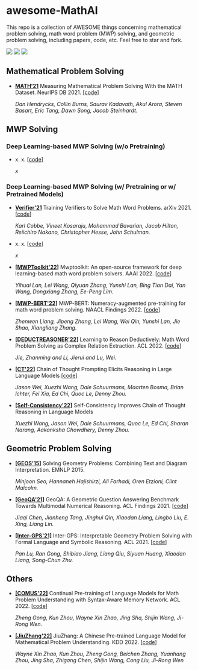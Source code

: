 # awesome-MathAI

This repo is a collection of AWESOME things concerning mathematical problem solving, math word problem (MWP) solving, and geometric problem solving, including papers, code, etc. Feel free to star and fork.


![](https://img.shields.io/github/last-commit/demoleiwang/awesome-MathAI?color=green) ![](https://img.shields.io/badge/PaperNumber-10-brightgreen) ![](https://img.shields.io/badge/PRs-Welcome-red) 

<!-- 

* **[]()** x. x. [[code](x)] 

    *x* 

-->

## Mathematical Problem Solving

* **[MATH'21](https://arxiv.org/abs/2103.03874)** Measuring Mathematical Problem Solving With the MATH Dataset. NeurIPS DB 2021. [[code](https://github.com/hendrycks/math)] 

    *Dan Hendrycks, Collin Burns, Saurav Kadavath, Akul Arora, Steven Basart, Eric Tang, Dawn Song, Jacob Steinhardt.* 

## MWP Solving

### Deep Learning-based MWP Solving (w/o Pretraining)

* **[]()** x. x. [[code](x)] 

    *x* 


### Deep Learning-based MWP Solving (w/ Pretraining or w/ Pretrained Models)

* **[Verifier'21](https://arxiv.org/pdf/2110.14168.pdf)** Training Verifiers to Solve Math Word Problems. arXiv 2021. [[code](https://github.com/openai/grade-school-math)] 

    *Karl Cobbe, Vineet Kosaraju, Mohammad Bavarian, Jacob Hilton, Reiichiro Nakano, Christopher Hesse, John Schulman.* 
    
* **[]()** x. x. [[code](x)] 

    *x* 


* **[[MWPToolkit'22]](https://ojs.aaai.org/index.php/AAAI/article/download/21723/21472)** Mwptoolkit: An open-source framework for deep learning-based math word problem solvers. AAAI 2022. [[code](https://github.com/LYH-YF/MWPToolkit)] 

    *Yihuai Lan, Lei Wang, Qiyuan Zhang, Yunshi Lan, Bing Tian Dai, Yan Wang, Dongxiang Zhang, Ee-Peng Lim.* 

* **[[MWP-BERT'22]](https://aclanthology.org/2022.findings-naacl.74.pdf)** MWP-BERT: Numeracy-augmented pre-training for math word problem solving. NAACL Findings 2022. [[code](https://github.com/LZhenwen/MWP-BERT)] 

    *Zhenwen Liang, Jipeng Zhang, Lei Wang, Wei Qin, Yunshi Lan, Jie Shao, Xiangliang Zhang.* 


* **[[DEDUCTREASONER'22]](https://arxiv.org/pdf/2203.10316.pdf)** Learning to Reason Deductively: Math Word Problem Solving as Complex Relation Extraction. ACL 2022. [[code](https://github.com/allanj/Deductive-MWP)] 

    *Jie, Zhanming and Li, Jierui and Lu, Wei.* 

* **[[CT'22]](https://arxiv.org/pdf/2201.11903.pdf)** Chain of Thought Prompting Elicits Reasoning in Large Language Models [[code](https://github.com/jasonwei20/chain-of-thought-prompting)] 

    *Jason Wei, Xuezhi Wang, Dale Schuurmans, Maarten Bosma, Brian Ichter, Fei Xia, Ed Chi, Quoc Le, Denny Zhou.* 


* **[[Self-Consistency'22]](https://arxiv.org/pdf/2203.11171.pdf)** Self-Consistency Improves Chain of Thought Reasoning in Language Models

    *Xuezhi Wang, Jason Wei, Dale Schuurmans, Quoc Le, Ed Chi, Sharan Narang, Aakanksha Chowdhery, Denny Zhou.* 




## Geometric Problem Solving

* **[[GEOS'15]](https://aclanthology.org/D15-1171.pdf)** Solving Geometry Problems: Combining Text and Diagram Interpretation. EMNLP 2015.

    *Minjoon Seo, Hannaneh Hajishirzi, Ali Farhadi, Oren Etzioni, Clint Malcolm.* 

* **[[GeoQA'21]](https://aclanthology.org/2021.findings-acl.46.pdf)** GeoQA: A Geometric Question Answering Benchmark Towards Multimodal Numerical Reasoning. ACL Findings 2021. [[code](https://github.com/chen-judge/GeoQA)] 

    *Jiaqi Chen, Jianheng Tang, Jinghui Qin, Xiaodan Liang, Lingbo Liu, E. Xing, Liang Lin.* 
    
* **[[Inter-GPS'21]](https://arxiv.org/pdf/2105.04165.pdf)** Inter-GPS: Interpretable Geometry Problem Solving with Formal Language and Symbolic Reasoning. ACL 2021. [[code](https://lupantech.github.io/inter-gps/)] 

    *Pan Lu, Ran Gong, Shibiao Jiang, Liang Qiu, Siyuan Huang, Xiaodan Liang, Song-Chun Zhu.* 


## Others

* **[[COMUS'22]](https://aclanthology.org/2022.acl-long.408/)** Continual Pre-training of Language Models for Math Problem Understanding with Syntax-Aware Memory Network. ACL 2022. [[code](x)] 

    *Zheng Gong, Kun Zhou, Wayne Xin Zhao, Jing Sha, Shijin Wang, Ji-Rong Wen.* 

* **[[JiuZhang'22]](https://arxiv.org/pdf/2206.06315.pdf)** JiuZhang: A Chinese Pre-trained Language Model for Mathematical Problem Understanding. KDD 2022. [[code](x)] 

    *Wayne Xin Zhao, Kun Zhou, Zheng Gong, Beichen Zhang, Yuanhang Zhou, Jing Sha, Zhigang Chen, Shijin Wang, Cong Liu, Ji-Rong Wen* 

